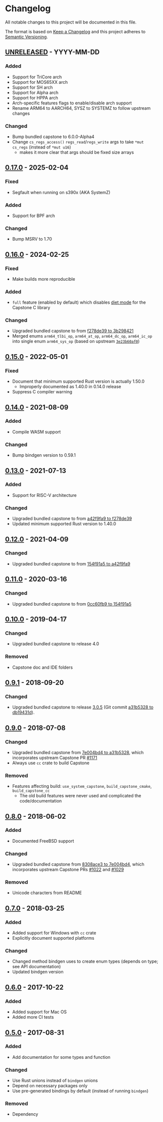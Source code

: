 # Changelog
All notable changes to this project will be documented in this file.

The format is based on [Keep a Changelog](https://keepachangelog.com/en/1.0.0/)
and this project adheres to [Semantic Versioning](https://semver.org/spec/v2.0.0.html).

## [UNRELEASED] - YYYY-MM-DD
### Added
- Support for TriCore arch
- Support for MOS65XX arch
- Support for SH arch
- Support for Alpha arch
- Support for HPPA arch
- Arch-specific features flags to enable/disable arch support
- Rename ARM64 to AARCH64, SYSZ to SYSTEMZ to follow upstream changes

### Changed
- Bump bundled capstone to 6.0.0-Alpha4
- Change `cs_regs_access()` `regs_read`/`regs_write` args to take `*mut cs_regs` (instead of `*mut u16`)
    - makes it more clear that args should be fixed size arrays

## [0.17.0] - 2025-02-04
### Fixed
- Segfault when running on s390x (AKA SystemZ)

### Added
- Support for BPF arch

### Changed
- Bump MSRV to 1.70

## [0.16.0] - 2024-02-25
### Fixed
- Make builds more reproducible

### Added
- `full` feature (enabled by default) which disables [diet mode] for the Capstone C library

[diet mode]: https://www.capstone-engine.org/diet.html

### Changed
- Upgraded bundled capstone to from [f278de39 to 3b298421](https://github.com/aquynh/capstone/compare/f278de39...3b298421)
- Merged enums `arm64_tlbi_op`, `arm64_at_op`, `arm64_dc_op`, `arm64_ic_op` into single enum `arm64_sys_op` (based on upstream [`3e23b60af0`](https://github.com/capstone-engine/capstone/commit/3e23b60af04aa75eb17c14ba33d6ed139a2c405c))

## [0.15.0] - 2022-05-01
### Fixed
- Document that minimum supported Rust version is actually 1.50.0
    - Improperly documented as 1.40.0 in 0.14.0 release
- Suppress C compiler warning

## [0.14.0] - 2021-08-09

### Added
- Compile WASM support

### Changed
- Bump bindgen version to 0.59.1

## [0.13.0] - 2021-07-13

### Added
- Support for RISC-V architecture

### Changed
- Upgraded bundled capstone to from [a42f9fa9 to f278de39](https://github.com/aquynh/capstone/compare/a42f9fa9...f278de39)
- Updated minimum supported Rust version to 1.40.0

## [0.12.0] - 2021-04-09
### Changed
- Upgraded bundled capstone to from [154f91a5 to a42f9fa9](https://github.com/aquynh/capstone/compare/154f91a5...a42f9fa9)

## [0.11.0] - 2020-03-16
### Changed
- Upgraded bundled capstone to from [0cc60fb9 to 154f91a5](https://github.com/aquynh/capstone/compare/0cc60fb9...154f91a5)

## [0.10.0] - 2019-04-17
### Changed
- Upgraded bundled capstone to release 4.0

### Removed
- Capstone doc and IDE folders

## [0.9.1] - 2018-09-20
### Changed
- Upgraded bundled capstone to release [3.0.5](https://github.com/aquynh/capstone/releases/tag/3.0.5)
  (Git commit [a31b5328 to db19431d](https://github.com/aquynh/capstone/compare/a31b5328...db19431d)).

## [0.9.0] - 2018-07-08

### Changed
- Upgraded bundled capstone from
  [7e004bd4 to a31b5328](https://github.com/aquynh/capstone/compare/7e004bd4...a31b5328),
  which incorporates upstream Capstone PR
  [#1171](https://github.com/aquynh/capstone/pull/1171)
- Always use `cc` crate to build Capstone

### Removed
- Features affecting build: `use_system_capstone`, `build_capstone_cmake`, `build_capstone_cc`
    - The old build features were never used and complicated the code/documentation

## [0.8.0] - 2018-06-02
### Added
- Documented FreeBSD support

### Changed
- Upgraded bundled capstone from
  [8308ace3 to 7e004bd4](https://github.com/aquynh/capstone/compare/8308ace3...7e004bd4),
  which incorporates upstream Capstone PRs
  [#1022](https://github.com/aquynh/capstone/pull/1022) and
  [#1029](https://github.com/aquynh/capstone/pull/1029)

### Removed
- Unicode characters from README

## [0.7.0] - 2018-03-25
### Added
- Added support for Windows with `cc` crate
- Explicitly document supported platforms

### Changed
- Changed method bindgen uses to create enum types (depends on type; see API documentation)
- Updated bindgen version

## [0.6.0] - 2017-10-22
### Added
- Added support for Mac OS
- Added more CI tests

## [0.5.0] - 2017-08-31
### Added
- Add documentation for some types and function

### Changed
- Use Rust unions instead of `bindgen` unions
- Depend on necessary packages only
- Use pre-generated bindings by default (instead of running `bindgen`)

### Removed
- Dependency

[UNRELEASED]: https://github.com/capstone-rust/capstone-rs/compare/capstone-sys-v0.17.0...master
[0.17.0]: https://github.com/capstone-rust/capstone-rs/compare/capstone-sys-v0.16.0...capstone-sys-v0.17.0
[0.16.0]: https://github.com/capstone-rust/capstone-rs/compare/capstone-sys-v0.15.0...capstone-sys-v0.16.0
[0.15.0]: https://github.com/capstone-rust/capstone-rs/compare/capstone-sys-v0.14.0...capstone-sys-v0.15.0
[0.14.0]: https://github.com/capstone-rust/capstone-rs/compare/capstone-sys-v0.13.0...capstone-sys-v0.14.0
[0.13.0]: https://github.com/capstone-rust/capstone-rs/compare/capstone-sys-v0.12.0...capstone-sys-v0.13.0
[0.12.0]: https://github.com/capstone-rust/capstone-rs/compare/capstone-sys-v0.11.0...capstone-sys-v0.12.0
[0.11.0]: https://github.com/capstone-rust/capstone-rs/compare/capstone-sys-v0.10.0...capstone-sys-v0.11.0
[0.10.0]: https://github.com/capstone-rust/capstone-rs/compare/capstone-sys-v0.9.1...capstone-sys-v0.10.0
[0.9.1]: https://github.com/capstone-rust/capstone-sys/compare/v0.9.0...v0.9.1
[0.9.0]: https://github.com/capstone-rust/capstone-sys/compare/v0.8.0...v0.9.0
[0.8.0]: https://github.com/capstone-rust/capstone-sys/compare/v0.7.0...v0.8.0
[0.7.0]: https://github.com/capstone-rust/capstone-sys/compare/v0.6.0...v0.7.0
[0.6.0]: https://github.com/capstone-rust/capstone-sys/compare/v0.5.0...v0.6.0
[0.5.0]: https://github.com/capstone-rust/capstone-sys/releases/tag/v0.5.0
